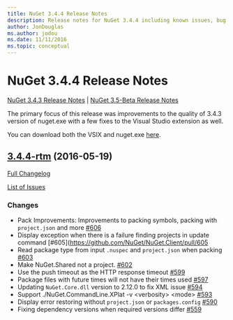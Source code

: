 ```yaml
---
title: NuGet 3.4.4 Release Notes
description: Release notes for NuGet 3.4.4 including known issues, bug fixes, added features, and DCRs.
author: JonDouglas
ms.author: jodou
ms.date: 11/11/2016
ms.topic: conceptual
---
```


# NuGet 3.4.4 Release Notes

[NuGet 3.4.3 Release Notes](../release-notes/nuget-3.4.3.md) | [NuGet 3.5-Beta Release Notes](../release-notes/nuget-3.5-Beta.md)

The primary focus of this release was improvements to the quality of 3.4.3 version of nuget.exe with a few fixes to the Visual Studio extension as well.

You can download both the VSIX and nuget.exe [here](https://dist.nuget.org/index.html).

## [3.4.4-rtm](https://github.com/NuGet/NuGet.Client/tree/3.4.4-rtm) (2016-05-19)

[Full Changelog](https://github.com/NuGet/NuGet.Client/compare/3.5.0-beta-final...3.4.4-rtm)

[List of Issues](https://github.com/NuGet/Home/issues?q=is%3Aissue+milestone%3A3.4.4+is%3Aclosed)

### Changes

- Pack Improvements: Improvements to packing symbols, packing with `project.json` and more [\#606](https://github.com/NuGet/NuGet.Client/pull/606)
- Display exception when there is a failure finding projects in update command [\#605](https://github.com/NuGet/NuGet.Client/pull/605
- Read package type from input `.nuspec` and `project.json` when packing [\#603](https://github.com/NuGet/NuGet.Client/pull/603)
- Make NuGet.Shared not a project. [\#602](https://github.com/NuGet/NuGet.Client/pull/602)
- Use the push timeout as the HTTP response timeout [\#599](https://github.com/NuGet/NuGet.Client/pull/599)
- Package files with future times will not have their times used [\#597](https://github.com/NuGet/NuGet.Client/pull/597)
- Updating `NuGet.Core.dll` version to 2.12.0 to fix XML issue [\#594](https://github.com/NuGet/NuGet.Client/pull/594)
- Support ./NuGet.CommandLine.XPlat -v \<verbosity\> \<mode\> [\#593](https://github.com/NuGet/NuGet.Client/pull/593)
- Display error restoring without `project.json` or `packages.config` [\#590](https://github.com/NuGet/NuGet.Client/pull/590)
- Fixing dependency versions when required versions differ [\#559](https://github.com/NuGet/NuGet.Client/pull/559)